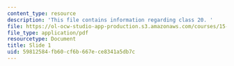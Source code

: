 ```yaml
---
content_type: resource
description: 'This file contains information regarding class 20. '
file: https://ol-ocw-studio-app-production.s3.amazonaws.com/courses/15-783j-product-design-and-development-spring-2006/59812584fb60cf6b667ece8341a5db7c_cls20_tol_trds.pdf
file_type: application/pdf
resourcetype: Document
title: Slide 1
uid: 59812584-fb60-cf6b-667e-ce8341a5db7c
---
```

